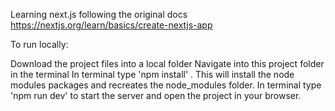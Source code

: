 Learning next.js following the original docs https://nextjs.org/learn/basics/create-nextjs-app

To run locally:

Download the project files into a local folder
Navigate into this project folder in the terminal
In terminal type 'npm install' . This will install the node modules packages and recreates the node_modules folder.
In terminal type 'npm run dev' to start the server and open the project in your browser.
